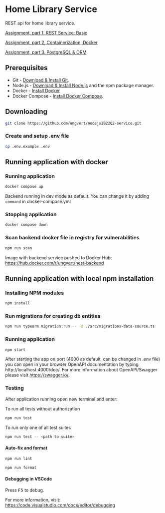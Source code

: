 # Home Library Service

REST api for home library service.

[Assignment, part 1, REST Service: Basic](https://github.com/AlreadyBored/nodejs-assignments/blob/main/assignments/rest-service/assignment.md)

[Assignment, part 2, Containerization, Docker](https://github.com/AlreadyBored/nodejs-assignments/blob/main/assignments/containerization/assignment.md)

[Assignment, part 3, PostgreSQL & ORM](https://github.com/AlreadyBored/nodejs-assignments/blob/main/assignments/database-orm/assignment.md)

## Prerequisites

- Git - [Download & Install Git](https://git-scm.com/downloads).
- Node.js - [Download & Install Node.js](https://nodejs.org/en/download/) and the npm package manager.
- Docker - [Install Docker](https://docs.docker.com/engine/install/)
- Docker Compose - [Install Docker Compose](https://docs.docker.com/compose/install/).

## Downloading

```bash
git clone https://github.com/ungvert/nodejs2022Q2-service.git
```

### Create and setup .env file

```bash
cp .env.example .env
```

## Running application with docker

### Running application 

```bash
docker compose up
```

Backend running in dev mode as default. You can change it by adding `command` in docker-compose.yml

### Stopping application 

```bash
docker compose down
```

### Scan backend docker file in registry for vulnerabilities 

```bash
npm run scan
```

Image with backend service pushed to Docker Hub: https://hub.docker.com/r/ungvert/nest-backend

## Running application with local npm installation

### Installing NPM modules

```bash
npm install
```

### Run migrations for creating db entities

```bash
npm run typeorm migration:run -- -d ./src/migrations-data-source.ts
```

### Running application

```bash
npm start
```

After starting the app on port (4000 as default, can be changed in .env file) you can open
in your browser OpenAPI documentation by typing http://localhost:4000/doc/.
For more information about OpenAPI/Swagger please visit https://swagger.io/.

### Testing

After application running open new terminal and enter:

To run all tests without authorization

```bash
npm run test
```

To run only one of all test suites

```bash
npm run test -- <path to suite>
```

#### Auto-fix and format

```bash
npm run lint
```

```bash
npm run format
```

#### Debugging in VSCode

Press <kbd>F5</kbd> to debug.

For more information, visit: https://code.visualstudio.com/docs/editor/debugging

